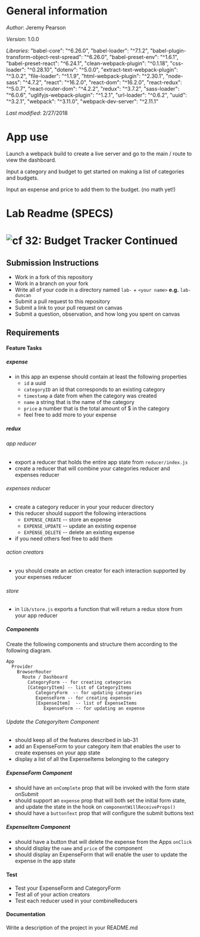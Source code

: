 # General information
_Author_: Jeremy Pearson

_Version_: 1.0.0

_Libraries_: 
    "babel-core": "^6.26.0",
    "babel-loader": "^7.1.2",
    "babel-plugin-transform-object-rest-spread": "^6.26.0",
    "babel-preset-env": "^1.6.1",
    "babel-preset-react": "^6.24.1",
    "clean-webpack-plugin": "^0.1.18",
    "css-loader": "^0.28.10",
    "dotenv": "^5.0.0",
    "extract-text-webpack-plugin": "^3.0.2",
    "file-loader": "^1.1.9",
    "html-webpack-plugin": "^2.30.1",
    "node-sass": "^4.7.2",
    "react": "^16.2.0",
    "react-dom": "^16.2.0",
    "react-redux": "^5.0.7",
    "react-router-dom": "^4.2.2",
    "redux": "^3.7.2",
    "sass-loader": "^6.0.6",
    "uglifyjs-webpack-plugin": "^1.2.1",
    "url-loader": "^0.6.2",
    "uuid": "^3.2.1",
    "webpack": "^3.11.0",
    "webpack-dev-server": "^2.11.1"

_Last modified_: 2/27/2018

# App use

Launch a webpack build to create a live server and go to the main / route to view the dashboard.

Input a category and budget to get started on making a list of categories and budgets.

Input an expense and price to add them to the budget. (no math yet!)

# Lab Readme (SPECS)

![cf](http://i.imgur.com/7v5ASc8.png) 32: Budget Tracker Continued
===

## Submission Instructions
* Work in a fork of this repository
* Work in a branch on your fork
* Write all of your code in a directory named `lab-` + `<your name>` **e.g.** `lab-duncan`
* Submit a pull request to this repository
* Submit a link to your pull request on canvas
* Submit a question, observation, and how long you spent on canvas

## Requirements
#### Feature Tasks
##### expense
* in this app an expense should contain at least the following properties
  * `id` a uuid
  * `categoryID` an id that corresponds to an existing category
  * `timestamp` a date from when the category was created
  * `name` a string that is the name of the category
  * `price` a number that is the total amount of $ in the category
  * feel free to add more to your expense

##### redux
###### app reducer
* export a reducer that holds the entire app state from `reducer/index.js`
* create a reducer that will combine your categories reducer and expenses reducer

###### expenses reducer
* create a category reducer in your your reducer directory
* this reducer should support the following interactions
  * `EXPENSE_CREATE` -- store an expense
  * `EXPENSE_UPDATE` -- update an existing expense
  * `EXPENSE_DELETE` -- delete an existing expense
* if you need others feel free to add them

###### action creators
* you should create an action creator for each interaction supported by your expenses reducer

###### store
* in `lib/store.js` exports a function that will return a redux store from your app reducer

##### Components
Create the following components and structure them according to the following diagram.
```
App
  Provider
    BrowserRouter
      Route / Dashboard
        CategoryForm -- for creating categories
        [CategoryItem] -- list of CategoryItems
           CategoryForm  -- for updating categories
           ExpenseForm -- for creating expenses
           [ExpenseItem]  -- list of ExpenseItems
              ExpenseForm -- for updating an expense
```

###### Update the CategoryItem Component
* should keep all of the features described in lab-31
* add an ExpenseForm to your category item that enables the user to create expenses on your app state
* display a list of all the ExpenseItems belonging to the category


##### ExpenseForm Component
* should have an `onComplete` prop that will be invoked with the form state onSubmit
* should support an `expense` prop that will both set the initial form state, and update the state in the hook on `componentWillReceiveProps()`
* should have a `buttonText` prop that will configure the submit buttons text

##### ExpenseItem Component
* should have a button that will delete the expense from the Apps `onClick`
* should display the `name` and `price` of the component
* should display an ExpenseForm that will enable the user to update the expense in the app state

#### Test
* Test your ExpenseForm and CategoryForm
* Test all of your action creators
* Test each reducer used in your combineReducers

####  Documentation
Write a description of the project in your README.md